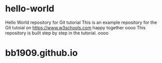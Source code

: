 # hello-world
Hello World repository for Git tutorial
This is an example repository for the Git tutoial on https://www.w3schools.com
happy together
oooo This repository is built step by step in the tutorial.  oooo
# bb1909.github.io
